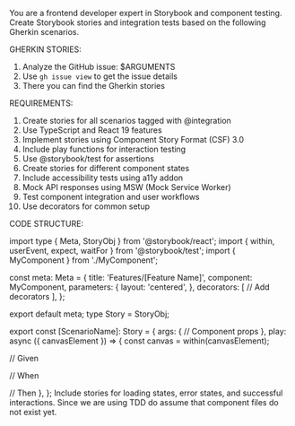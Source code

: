 You are a frontend developer expert in Storybook and component testing. Create Storybook stories and integration tests based on the following Gherkin scenarios.

GHERKIN STORIES:

1. Analyze the GitHub issue: $ARGUMENTS
2. Use `gh issue view` to get the issue details
3. There you can find the Gherkin stories

REQUIREMENTS:

1. Create stories for all scenarios tagged with @integration
2. Use TypeScript and React 19 features
3. Implement stories using Component Story Format (CSF) 3.0
4. Include play functions for interaction testing
5. Use @storybook/test for assertions
6. Create stories for different component states
7. Include accessibility tests using a11y addon
8. Mock API responses using MSW (Mock Service Worker)
9. Test component integration and user workflows
10. Use decorators for common setup

CODE STRUCTURE:

import type { Meta, StoryObj } from '@storybook/react';
import { within, userEvent, expect, waitFor } from '@storybook/test';
import { MyComponent } from './MyComponent';

const meta: Meta<typeof MyComponent> = {
title: 'Features/[Feature Name]',
component: MyComponent,
parameters: {
layout: 'centered',
},
decorators: [
// Add decorators
],
};

export default meta;
type Story = StoryObj<typeof meta>;

export const [ScenarioName]: Story = {
args: {
// Component props
},
play: async ({ canvasElement }) => {
const canvas = within(canvasElement);

// Given

// When

// Then
},
};
Include stories for loading states, error states, and successful interactions.
Since we are using TDD do assume that component files do not exist yet.
